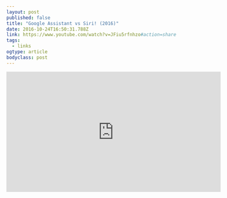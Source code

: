 ```yaml
---
layout: post 
published: false 
title: "Google Assistant vs Siri! (2016)" 
date: 2016-10-24T16:50:31.788Z 
link: https://www.youtube.com/watch?v=JFiu5rfnhzo#action=share 
tags:
  - links
ogtype: article 
bodyclass: post 
---
```


<iframe width="560" height="315" src="https://www.youtube.com/embed/JFiu5rfnhzo" frameborder="0" allowfullscreen></iframe>